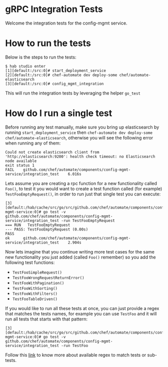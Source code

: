 # gRPC Integration Tests
Welcome the integration tests for the config-mgmt service.

# How to run the tests
Below is the steps to run the tests:
```
$ hab studio enter
[1][default:/src:0]# start_deployment_service
[2][default:/src:0]# chef-automate dev deploy-some chef/automate-elasticsearch
[3][default:/src:0]# config_mgmt_integration
```

This will run the integration tests by leveraging the helper `go_test`

# How do I run a single test

Before running any test manually, make sure you bring up elasticsearch by running `start_deployment_service` then `chef-automate dev deploy-some chef/automate-elasticsearch`,
otherwise you will see the following error when running any of them:
```
Could not create elasticsearch client from 'http://elasticsearch:9200': health check timeout: no Elasticsearch node available
exit status 1
FAIL	github.com/chef/automate/components/config-mgmt-service/integration_test	6.016s
```

Lets assume you are creating a rpc function for a new functionality called `Foo()`, to test it you would want to
create a test function called (for example) `TestFooEmptyRequest()`, in order to run just that single test you
can execute:
```
[3][default:/hab/cache/src/go/src/github.com/chef/automate/components/config-mgmt-service:0]# go test -v github.com/chef/automate/components/config-mgmt-service/integration_test -run TestFooEmptyRequest
=== RUN   TestFooEmptyRequest
--- PASS: TestFooEmptyRequest (0.00s)
PASS
ok  	github.com/chef/automate/components/config-mgmt-service/integration_test	2.904s
```

Now lets imagine that you continue writing more test cases for the same new functionality you just added (called
`Foo()` remember) so you add the following test functions:
* `TestFooSimpleRequest()`
* `TestFooWrongRequestReturnError()`
* `TestFooWithPagination()`
* `TestFooWithSorting()`
* `TestFooWithFilters()`
* `TestFooTableDriven()`

If you would like to run all these tests at once, you can just provide a regex that matches the tests names,
for example you can use `TestFoo` and it will run all tests that starts with that pattern:
```
[3][default:/hab/cache/src/go/src/github.com/chef/automate/components/config-mgmt-service:0]# go test -v github.com/chef/automate/components/config-mgmt-service/integration_test -run TestFoo
```

Follow this [link](https://golang.org/pkg/testing/#hdr-Subtests_and_Sub_benchmarks) to know more about available regex to match tests or sub-tests.
